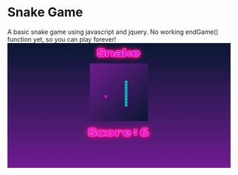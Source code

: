 # Snake Game
A basic snake game using javascript and jquery. No working endGame() function yet, so you can play forever!
![alt text](Screenshot.png)
